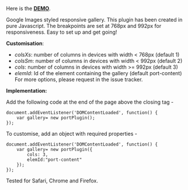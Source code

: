 Here is the [**DEMO**](http://nishthasinghal.com/plugin/plugin-portfolio/).

Google Images styled responsive gallery. This plugin has been created in pure Javascript. 
The breakpoints are set at 768px and 992px for responsiveness. Easy to set up and get going!

**Customisation**:
* *colsXs*: number of columns in devices with width < 768px  (default 1)
* *colsSm*: number of columns in devices with width < 992px  (default 2)
* *cols*: number of columns in devices with width >= 992px   (default 3)
* *elemId*: Id of the element containing the gallery (default port-content)
For more options, please request in the issue tracker.

**Implementation:**

Add the following code at the end of the page above the closing </body> tag - 
```
document.addEventListener('DOMContentLoaded', function() {
    var gallery= new portPlugin();
});
```
To customise, add an object with required properties -
```
document.addEventListener('DOMContentLoaded', function() {
    var gallery= new portPlugin({
        cols: 3,
        elemId:"port-content"
    });
});
```

Tested for Safari, Chrome and Firefox.
